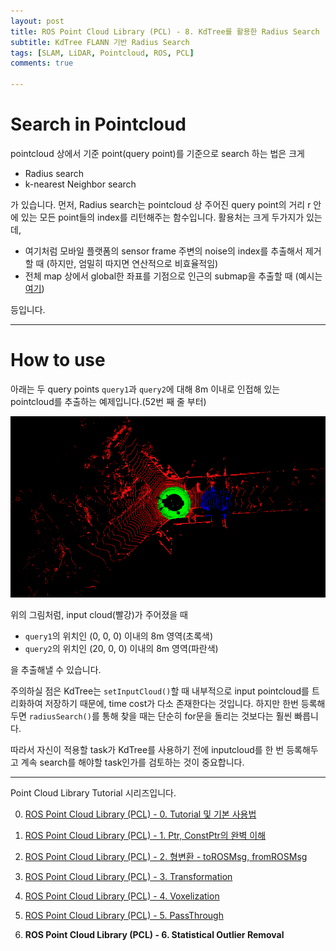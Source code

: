 ```yaml
---
layout: post
title: ROS Point Cloud Library (PCL) - 8. KdTree를 활용한 Radius Search
subtitle: KdTree FLANN 기반 Radius Search
tags: [SLAM, LiDAR, Pointcloud, ROS, PCL]
comments: true

---
```


# Search in Pointcloud

pointcloud 상에서 기준 point(query point)를 기준으로 search 하는 법은 크게

* Radius search
* k-nearest Neighbor search

가 있습니다. 먼저, Radius search는 pointcloud 상 주어진 query point의 거리 r 안에 있는 모든 point들의 index를 리턴해주는 함수입니다. 활용처는 크게 두가지가 있는데,

* 여기처럼 모바일 플랫폼의 sensor frame 주변의 noise의 index를 추출해서 제거할 때 (하지만, 엄밀히 따지면 연산적으로 비효율적임)
* 전체 map 상에서 global한 좌표를 기점으로 인근의 submap을 추출할 때 (예시는 [여기](https://github.com/LimHyungTae/ERASOR))

등입니다.

---

# How to use

아래는 두 query points `query1`과 `query2`에 대해 8m 이내로 인접해 있는 pointcloud를 추출하는 예제입니다.(52번 째 줄 부터)

<script src="https://gist.github.com/LimHyungTae/a0f16eb19b90899e6f7012eee257130c.js"></script>

![img](/img/kdtree_radius.png)

위의 그림처럼, input cloud(빨강)가 주어졌을 때 
* `query1`의 위치인 (0, 0, 0) 이내의 8m 영역(초록색)
* `query2`의 위치인 (20, 0, 0) 이내의 8m 영역(파란색)

을 추출해낼 수 있습니다.

주의하실 점은 KdTree는 `setInputCloud()`할 때 내부적으로 input pointcloud를 트리화하여 저장하기 때문에, time cost가 다소 존재한다는 것입니다. 하지만 한번 등록해두면 `radiusSearch()`를 통해 찾을 때는 단순히 for문을 돌리는 것보다는 훨씬 빠릅니다.

따라서 자신이 적용할 task가 KdTree를 사용하기 전에 inputcloud를 한 번 등록해두고 계속 search를 해야할 task인가를 검토하는 것이 중요합니다.

---

Point Cloud Library Tutorial 시리즈입니다.

0. [ROS Point Cloud Library (PCL) - 0. Tutorial 및 기본 사용법](https://limhyungtae.github.io/2019-11-29-ROS-Point-Cloud-Library-(PCL)-0.-Tutorial-%EB%B0%8F-%EA%B8%B0%EB%B3%B8-%EC%82%AC%EC%9A%A9%EB%B2%95/)

1. [ROS Point Cloud Library (PCL) - 1. Ptr, ConstPtr의 완벽 이해](https://limhyungtae.github.io/2019-11-29-ROS-Point-Cloud-Library-(PCL)-1.-Ptr,-ConstPtr%EC%9D%98-%EC%99%84%EB%B2%BD-%EC%9D%B4%ED%95%B4/)

2. [ROS Point Cloud Library (PCL) - 2. 형변환 - toROSMsg, fromROSMsg](https://limhyungtae.github.io/2019-11-29-ROS-Point-Cloud-Library-(PCL)-2.-%ED%98%95%EB%B3%80%ED%99%98-toROSMsg,-fromROSMsg/)

3. [ROS Point Cloud Library (PCL) - 3. Transformation](https://limhyungtae.github.io/2019-11-29-ROS-Point-Cloud-Library-(PCL)-3.-Transformation/)

4. [ROS Point Cloud Library (PCL) - 4. Voxelization](https://limhyungtae.github.io/2019-11-29-ROS-Point-Cloud-Library-(PCL)-4.-Voxelization/)

5. [ROS Point Cloud Library (PCL) - 5. PassThrough](https://limhyungtae.github.io/2019-11-29-ROS-Point-Cloud-Library-(PCL)-5.-PassThrough/)

6. **ROS Point Cloud Library (PCL) - 6. Statistical Outlier Removal**
